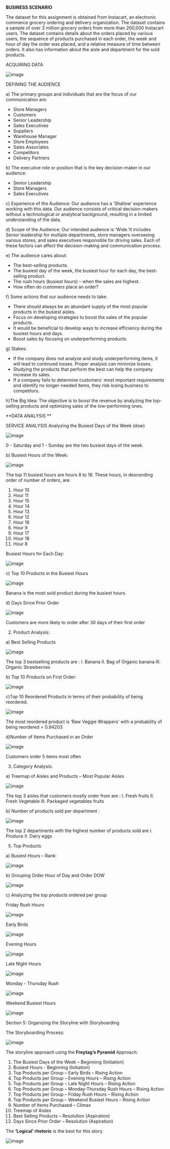 **BUSINESS SCENARIO**

The dataset for this assignment is obtained from Instacart, an electronic commerce grocery ordering and delivery organization. The dataset contains a sample of over 3 million grocery orders from more than 200,000 Instacart users. The dataset contains details about the orders placed by various users, the sequence of products purchased in each order, the week and hour of day the order was placed, and a relative measure of time between orders. It also has information about the aisle and department for the sold products.

ACQUIRING DATA

![image](https://github.com/user-attachments/assets/9b5f8197-4bd0-4dc7-8a24-cbd7865699a7)

DEFINING THE AUDIENCE

a) The primary groups and individuals that are the focus of our communication are:
- Store Managers
- Customers
- Senior Leadership
- Sales Executives
- Suppliers
- Warehouse Manager
- Store Employees
- Sales Associates
- Competitors
- Delivery Partners

b) The executive role or position that is the key decision-maker in our audience:
-	Senior Leadership
-	Store Managers
-	Sales Executives

c) Experience of the Audience: Our audience has a ‘Shallow’ experience working with this data. Our audience consists of critical decision-makers without a technological or analytical background, resulting in a limited understanding of the data.

d) Scope of the Audience: Our intended audience is ‘Wide.’It includes Senior leadership for multiple departments, store managers overseeing various stores, and sales executives responsible for driving sales. Each of these factors can affect the decision-making and communication process.

e) The audience cares about:
-	The best-selling products.
- The busiest day of the week, the busiest hour for each day, the best-selling product.
- The rush hours (busiest hours) – when the sales are highest.
-	How often do customers place an order?

f) Some actions that our audience needs to take:
-	There should always be an abundant supply of the most popular products in the busiest aisles.
-	Focus on developing strategies to boost the sales of the popular products.
-	It would be beneficial to develop ways to increase efficiency during the busiest hours and days.
-	Boost sales by focusing on underperforming products.

g) Stakes:
-	If the company does not analyze and study underperforming items, it will lead to continued losses. Proper analysis can minimize losses.
-	Studying the products that perform the best can help the company increase its sales.
-	If a company fails to determine customers' most important requirements and identify no longer-needed items, they risk losing business to competitors.

h)The Big Idea:
The objective is to boost the revenue by analyzing the top-selling products and optimizing sales of the low-performing ones.

**DATA ANALYSIS **

SERVICE ANALYSIS
Analyzing the Busiest Days of the Week (dow)

![image](https://github.com/user-attachments/assets/9a88c68b-361b-4da8-b5f6-42a015b7859b)

0 - Saturday and 1 - Sunday are the two busiest days of the week.

b) Busiest Hours of the Week:

 ![image](https://github.com/user-attachments/assets/36d14808-4070-43d9-946e-fe42d870b911)

The top 11 busiest hours are hours 8 to 18. These hours, in descending order of number of orders, are:
1.	Hour 10
2.	Hour 11
3.	Hour 15
4.	Hour 14
5.	Hour 13
6.	Hour 12
7.	Hour 16
8.	Hour 9
9.	Hour 17
10.	Hour 18
11.	Hour 8

Busiest Hours for Each Day:

![image](https://github.com/user-attachments/assets/0c1f3bb9-eb57-4aee-8124-31a3d2bab1eb)

c) Top 10 Products in the Busiest Hours

![image](https://github.com/user-attachments/assets/d2a75d51-b6cf-4451-8658-1c4e26e1fbe6)

Banana is the most sold product during the busiest hours.

d) Days Since Prior Order

![image](https://github.com/user-attachments/assets/ad84b06a-b320-4308-9b62-dba5d8071fe8)

Customers are more likely to order after 30 days of their first order

2. Product Analysis:

a) Best Selling Products

![image](https://github.com/user-attachments/assets/166a2545-6ae8-4ba5-89b4-a41bda7532cd)

The top 3 bestselling products are :
I.	Banana
II.	Bag of Organic banana
III.	Organic Strawberries

b) Top 10 Products on First Order:

 ![image](https://github.com/user-attachments/assets/5523f3b4-a87f-4611-b2c1-331451fdc68f)

c)Top 10 Reordered Products in terms of their probability of being reordered.

 ![image](https://github.com/user-attachments/assets/ef858793-b108-42bf-a0f8-66164953e9fe)

The most reordered product is ‘Raw Veggie Wrappers’ with a probability of being reordered = 0.94203

d)Number of Items Purchased in an Order

 ![image](https://github.com/user-attachments/assets/800fb3f7-5914-4c62-8719-3663220debe0)

Customers order 5 items most often

3. Category Analysis:

a) Treemap of Aisles and Products – Most Popular Aisles

 ![image](https://github.com/user-attachments/assets/dcaff8fc-3798-41fc-a4fc-0e61a9a10030)

The top 3 aisles that customers mostly order from are :
I.	Fresh fruits
II.	Fresh Vegetable
III.	Packaged vegetables fruits

b) Number of products sold per department :

 ![image](https://github.com/user-attachments/assets/68708b30-9623-4a57-9f39-cdc76c71a75a)

The top 2 departments with the highest number of products sold are 
I.	Produce
II.	Dairy eggs

5. Top Products

a) Busiest Hours – Rank:

 ![image](https://github.com/user-attachments/assets/0fb4cb23-acd0-4069-9b3a-df1e55e496ce)

b) Grouping Order Hour of Day and Order DOW

 ![image](https://github.com/user-attachments/assets/cc9de249-79f7-4720-aed1-969fc0b2972f)

c) Analyzing the top products ordered per group

Friday Rush Hours

![image](https://github.com/user-attachments/assets/5b351a45-cd5f-493a-ba64-85da91815375)

Early Birds

 ![image](https://github.com/user-attachments/assets/9db67e8b-3ae3-488b-baac-207fc7a6caf9)

Evening Hours

 ![image](https://github.com/user-attachments/assets/2d5e266e-afe2-4c55-a556-249a53c183ec)

Late Night Hours
 
![image](https://github.com/user-attachments/assets/3ce8a2b9-5f2f-4f65-9c62-ce0bf761568e)

Monday - Thursday Rush
 
![image](https://github.com/user-attachments/assets/5b344d83-d99b-4edf-b0ba-9afc3b662d22)

Weekend Busiest Hours
 
![image](https://github.com/user-attachments/assets/5f7bb1f8-7461-40b3-ac4d-660e9a8262e5)

Section 5: Organizing the Storyline with Storyboarding

The Storyboarding Process:

 ![image](https://github.com/user-attachments/assets/070f4f44-0f46-41cc-8a6c-ffb1a7cda3ba)

The storyline approach using the **Freytag’s Pyramid** Approach:
1.	The Busiest Days of the Week – Beginning (Initiation)
2.	Busiest Hours - Beginning (Initiation) 
3.	Top Products per Group – Early Birds – Rising Action
4.	Top Products per Group – Evening Hours – Rising Action
5.	Top Products per Group – Late Night Hours – Rising Action
6.	Top Products per Group – Monday-Thursday Rush Hours – Rising Action
7.	Top Products per Group – Friday Rush Hours – Rising Action
8.	Top Products per Group – Weekend Busiest Hours – Rising Action
9.	Number of Items Purchased – Climax
10.	Treemap of Aisles
11.	Best Selling Products – Resolution (Aspiration)
12.	Days Since Prior Order – Resolution (Aspiration)

The **‘Logical’ rhetoric** is the best for this story.

![image](https://github.com/user-attachments/assets/e9cec539-dd15-4c43-826c-590b523d13f7)


